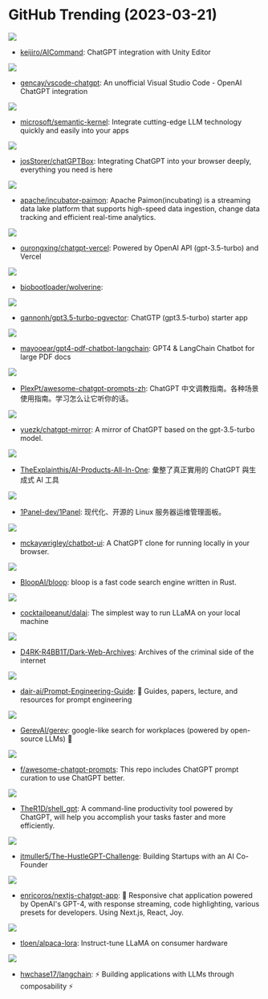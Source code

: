 # GitHub Trending (2023-03-21)

![](https://img.shields.io/badge/C%23-New%20616-green?style=flat-square&logo=appveyor)
- [keijiro/AICommand](https://github.com/keijiro/AICommand): ChatGPT integration with Unity Editor

![](https://img.shields.io/badge/TypeScript-New%20344-green?style=flat-square&logo=appveyor)
- [gencay/vscode-chatgpt](https://github.com/gencay/vscode-chatgpt): An unofficial Visual Studio Code - OpenAI ChatGPT integration

![](https://img.shields.io/badge/C%23-New%20634-green?style=flat-square&logo=appveyor)
- [microsoft/semantic-kernel](https://github.com/microsoft/semantic-kernel): Integrate cutting-edge LLM technology quickly and easily into your apps

![](https://img.shields.io/badge/JavaScript-New%20899-green?style=flat-square&logo=appveyor)
- [josStorer/chatGPTBox](https://github.com/josStorer/chatGPTBox): Integrating ChatGPT into your browser deeply, everything you need is here

![](https://img.shields.io/badge/Java-New%2018-green?style=flat-square&logo=appveyor)
- [apache/incubator-paimon](https://github.com/apache/incubator-paimon): Apache Paimon(incubating) is a streaming data lake platform that supports high-speed data ingestion, change data tracking and efficient real-time analytics.

![](https://img.shields.io/badge/TypeScript-New%2061-green?style=flat-square&logo=appveyor)
- [ourongxing/chatgpt-vercel](https://github.com/ourongxing/chatgpt-vercel): Powered by OpenAI API (gpt-3.5-turbo) and Vercel

![](https://img.shields.io/badge/Python-New%2095-green?style=flat-square&logo=appveyor)
- [biobootloader/wolverine](https://github.com/biobootloader/wolverine): 

![](https://img.shields.io/badge/TypeScript-New%2041-green?style=flat-square&logo=appveyor)
- [gannonh/gpt3.5-turbo-pgvector](https://github.com/gannonh/gpt3.5-turbo-pgvector): ChatGTP (gpt3.5-turbo) starter app

![](https://img.shields.io/badge/TypeScript-New%20213-green?style=flat-square&logo=appveyor)
- [mayooear/gpt4-pdf-chatbot-langchain](https://github.com/mayooear/gpt4-pdf-chatbot-langchain): GPT4 & LangChain Chatbot for large PDF docs

![](https://img.shields.io/badge/none-New%20748-green?style=flat-square&logo=appveyor)
- [PlexPt/awesome-chatgpt-prompts-zh](https://github.com/PlexPt/awesome-chatgpt-prompts-zh): ChatGPT 中文调教指南。各种场景使用指南。学习怎么让它听你的话。

![](https://img.shields.io/badge/JavaScript-New%20135-green?style=flat-square&logo=appveyor)
- [yuezk/chatgpt-mirror](https://github.com/yuezk/chatgpt-mirror): A mirror of ChatGPT based on the gpt-3.5-turbo model.

![](https://img.shields.io/badge/none-New%2088-green?style=flat-square&logo=appveyor)
- [TheExplainthis/AI-Products-All-In-One](https://github.com/TheExplainthis/AI-Products-All-In-One): 彙整了真正實用的 ChatGPT 與生成式 AI 工具

![](https://img.shields.io/badge/Go-New%20453-green?style=flat-square&logo=appveyor)
- [1Panel-dev/1Panel](https://github.com/1Panel-dev/1Panel): 现代化、开源的 Linux 服务器运维管理面板。

![](https://img.shields.io/badge/TypeScript-New%20251-green?style=flat-square&logo=appveyor)
- [mckaywrigley/chatbot-ui](https://github.com/mckaywrigley/chatbot-ui): A ChatGPT clone for running locally in your browser.

![](https://img.shields.io/badge/TypeScript-New%20295-green?style=flat-square&logo=appveyor)
- [BloopAI/bloop](https://github.com/BloopAI/bloop): bloop is a fast code search engine written in Rust.

![](https://img.shields.io/badge/JavaScript-New%20799-green?style=flat-square&logo=appveyor)
- [cocktailpeanut/dalai](https://github.com/cocktailpeanut/dalai): The simplest way to run LLaMA on your local machine

![](https://img.shields.io/badge/PHP-New%2044-green?style=flat-square&logo=appveyor)
- [D4RK-R4BB1T/Dark-Web-Archives](https://github.com/D4RK-R4BB1T/Dark-Web-Archives): Archives of the criminal side of the internet

![](https://img.shields.io/badge/Jupyter%20Notebook-New%20466-green?style=flat-square&logo=appveyor)
- [dair-ai/Prompt-Engineering-Guide](https://github.com/dair-ai/Prompt-Engineering-Guide): 🐙 Guides, papers, lecture, and resources for prompt engineering

![](https://img.shields.io/badge/Python-New%20109-green?style=flat-square&logo=appveyor)
- [GerevAI/gerev](https://github.com/GerevAI/gerev): google-like search for workplaces (powered by open-source LLMs) 🔎

![](https://img.shields.io/badge/HTML-New%201-green?style=flat-square&logo=appveyor)
- [f/awesome-chatgpt-prompts](https://github.com/f/awesome-chatgpt-prompts): This repo includes ChatGPT prompt curation to use ChatGPT better.

![](https://img.shields.io/badge/Python-New%2058-green?style=flat-square&logo=appveyor)
- [TheR1D/shell_gpt](https://github.com/TheR1D/shell_gpt): A command-line productivity tool powered by ChatGPT, will help you accomplish your tasks faster and more efficiently.

![](https://img.shields.io/badge/none-New%20241-green?style=flat-square&logo=appveyor)
- [jtmuller5/The-HustleGPT-Challenge](https://github.com/jtmuller5/The-HustleGPT-Challenge): Building Startups with an AI Co-Founder

![](https://img.shields.io/badge/TypeScript-New%2070-green?style=flat-square&logo=appveyor)
- [enricoros/nextjs-chatgpt-app](https://github.com/enricoros/nextjs-chatgpt-app): 💬 Responsive chat application powered by OpenAI's GPT-4, with response streaming, code highlighting, various presets for developers. Using Next.js, React, Joy.

![](https://img.shields.io/badge/Jupyter%20Notebook-New%20860-green?style=flat-square&logo=appveyor)
- [tloen/alpaca-lora](https://github.com/tloen/alpaca-lora): Instruct-tune LLaMA on consumer hardware

![](https://img.shields.io/badge/Python-New%20426-green?style=flat-square&logo=appveyor)
- [hwchase17/langchain](https://github.com/hwchase17/langchain): ⚡ Building applications with LLMs through composability ⚡


